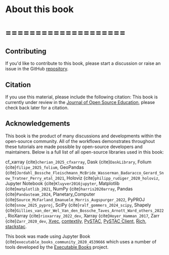 # About this book
# ====================
## Contributing

If you'd like to contribute to this book, please start a discussion or raise an issue in the GitHub [repository](https://github.com/e-marshall/cloud-open-source-geospatial-datacube-workflows).

## Citation

If you use this material, please include the following citation: 
This book is currently under review in the [Journal of Open Source Education](https://jose.theoj.org/), please check back later for a citation. 

## Acknowledgements

This book is the product of many discussions and developments within the open-source community. All of the workflows demonstrates throughout these tutorials are made possible by open-source developers and maintainers. Below is a full list of all open-source libraries used in this book: 

cf_xarray {cite}`cherian_2025_cfxarray`, Dask {cite}`DaskLibrary`, Folium {cite}`filipe_2025_folium`, GeoPandas {cite}`Jordahl_Bossche_Fleischmann_McBride_Wasserman_Badaracco_Gerard_Snow_Tratner_Perry_etal_2021`, Holoviz {cite}`philipp_rudiger_2020_holoviz`, Jupyter Notebook {cite}`Kluyver2016jupyter`, Matplotlib {cite}`matplotlib_2021`, NumPy {cite}`harris2020array`, Pandas {cite}`Pandasteam_2024`, Planetary_Computer {cite}`Source_McFarland_Emanuele_Morris_Augspurger_2022`, PyPROJ {cite}`snow_2025_pyproj`, SciPy {cite}`ralf_gommers_2024_scipy`, Shapely {cite}`Gillies_van_der_Wel_Van_den_Bossche_Taves_Arnott_Ward_others_2022`, RioXarray {cite}`rioxarray_2022_dev`, Xarray {cite}`Hoyer_Hamman_2017`, Zarr {cite}`Zarr_2020_dev`, [Xvec](https://xvec.readthedocs.io/en/stable/), [contextily](https://contextily.readthedocs.io/en/latest/), [PySTAC](https://pystac.readthedocs.io/en/stable/), [PySTAC Client](https://pystac-client.readthedocs.io/en/stable/), [Rich](https://rich.readthedocs.io/en/stable/introduction.html), [stackstac](https://stackstac.readthedocs.io/en/latest/).

This book was made using Jupyter Book {cite}`executable_books_community_2020_4539666` which uses a number of tools developed by the [Executable Books](https://executablebooks.org/) project.